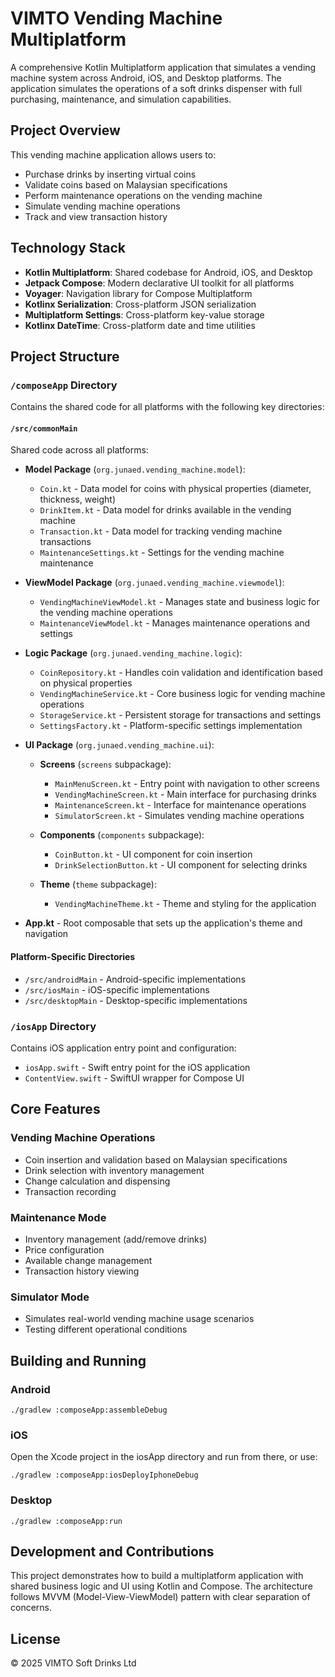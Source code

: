 # VIMTO Vending Machine Multiplatform

A comprehensive Kotlin Multiplatform application that simulates a vending machine system across Android, iOS, and Desktop platforms. The application simulates the operations of a soft drinks dispenser with full purchasing, maintenance, and simulation capabilities.

## Project Overview

This vending machine application allows users to:
- Purchase drinks by inserting virtual coins
- Validate coins based on Malaysian specifications
- Perform maintenance operations on the vending machine
- Simulate vending machine operations
- Track and view transaction history

## Technology Stack

- **Kotlin Multiplatform**: Shared codebase for Android, iOS, and Desktop
- **Jetpack Compose**: Modern declarative UI toolkit for all platforms
- **Voyager**: Navigation library for Compose Multiplatform
- **Kotlinx Serialization**: Cross-platform JSON serialization
- **Multiplatform Settings**: Cross-platform key-value storage
- **Kotlinx DateTime**: Cross-platform date and time utilities

## Project Structure

### `/composeApp` Directory

Contains the shared code for all platforms with the following key directories:

#### `/src/commonMain`

Shared code across all platforms:

- **Model Package** (`org.junaed.vending_machine.model`):
  - `Coin.kt` - Data model for coins with physical properties (diameter, thickness, weight)
  - `DrinkItem.kt` - Data model for drinks available in the vending machine
  - `Transaction.kt` - Data model for tracking vending machine transactions
  - `MaintenanceSettings.kt` - Settings for the vending machine maintenance

- **ViewModel Package** (`org.junaed.vending_machine.viewmodel`):
  - `VendingMachineViewModel.kt` - Manages state and business logic for the vending machine operations
  - `MaintenanceViewModel.kt` - Manages maintenance operations and settings

- **Logic Package** (`org.junaed.vending_machine.logic`):
  - `CoinRepository.kt` - Handles coin validation and identification based on physical properties
  - `VendingMachineService.kt` - Core business logic for vending machine operations
  - `StorageService.kt` - Persistent storage for transactions and settings
  - `SettingsFactory.kt` - Platform-specific settings implementation

- **UI Package** (`org.junaed.vending_machine.ui`):
  - **Screens** (`screens` subpackage):
    - `MainMenuScreen.kt` - Entry point with navigation to other screens
    - `VendingMachineScreen.kt` - Main interface for purchasing drinks
    - `MaintenanceScreen.kt` - Interface for maintenance operations
    - `SimulatorScreen.kt` - Simulates vending machine operations
  
  - **Components** (`components` subpackage):
    - `CoinButton.kt` - UI component for coin insertion
    - `DrinkSelectionButton.kt` - UI component for selecting drinks

  - **Theme** (`theme` subpackage):
    - `VendingMachineTheme.kt` - Theme and styling for the application

- **App.kt** - Root composable that sets up the application's theme and navigation

#### Platform-Specific Directories

- `/src/androidMain` - Android-specific implementations
- `/src/iosMain` - iOS-specific implementations
- `/src/desktopMain` - Desktop-specific implementations

### `/iosApp` Directory

Contains iOS application entry point and configuration:
- `iosApp.swift` - Swift entry point for the iOS application
- `ContentView.swift` - SwiftUI wrapper for Compose UI

## Core Features

### Vending Machine Operations
- Coin insertion and validation based on Malaysian specifications
- Drink selection with inventory management
- Change calculation and dispensing
- Transaction recording

### Maintenance Mode
- Inventory management (add/remove drinks)
- Price configuration
- Available change management
- Transaction history viewing

### Simulator Mode
- Simulates real-world vending machine usage scenarios
- Testing different operational conditions

## Building and Running

### Android
```
./gradlew :composeApp:assembleDebug
```

### iOS
Open the Xcode project in the iosApp directory and run from there, or use:
```
./gradlew :composeApp:iosDeployIphoneDebug
```

### Desktop
```
./gradlew :composeApp:run
```

## Development and Contributions

This project demonstrates how to build a multiplatform application with shared business logic and UI using Kotlin and Compose. The architecture follows MVVM (Model-View-ViewModel) pattern with clear separation of concerns.

## License

© 2025 VIMTO Soft Drinks Ltd

